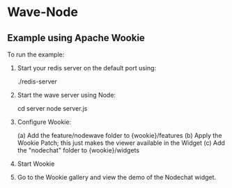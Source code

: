 # Wave-Node

## Example using Apache Wookie

To run the example:

1. Start your redis server on the default port using:

    ./redis-server
2. Start the wave server using Node:

    cd server
    node server.js
    
3. Configure Wookie:

    (a) Add the feature/nodewave folder to {wookie}/features
    (b) Apply the Wookie Patch; this just makes the viewer available in the Widget
    (c) Add the "nodechat" folder to {wookie}/widgets
    
4. Start Wookie

5. Go to the Wookie gallery and view the demo of the Nodechat widget.

